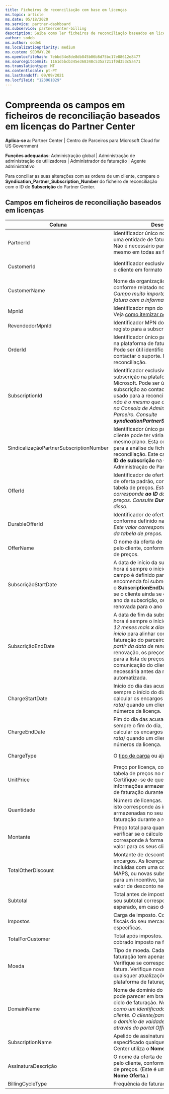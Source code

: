 ```yaml
---
title: Ficheiros de reconciliação com base em licenças
ms.topic: article
ms.date: 05/18/2020
ms.service: partner-dashboard
ms.subservice: partnercenter-billing
description: Saiba como ler ficheiros de reconciliação baseados em licenças no Partner Center. Este artigo explica o significado de cada campo no seu ficheiro de reconhecimento baseado na licença.
author: sodeb
ms.author: sodeb
ms.localizationpriority: medium
ms.custom: SEOMAY.20
ms.openlocfilehash: 7ebbd34e8de8db845b06b8d75bc17e88612e8477
ms.sourcegitcommit: 1161d5bcb345e368348c535a7211f0d353c5a471
ms.translationtype: MT
ms.contentlocale: pt-PT
ms.lasthandoff: 09/09/2021
ms.locfileid: "123961029"
---
```

# <a name="understand-the-fields-in-partner-center-license-based-reconciliation-files"></a>Compreenda os campos em ficheiros de reconciliação baseados em licenças do Partner Center

**Aplica-se a**: Partner Center | Centro de Parceiros para Microsoft Cloud for US Government

**Funções adequadas**: Administração global | Administração de administração de utilizadores | Administrador de faturação | Agente administrativo

Para conciliar as suas alterações com as ordens de um cliente, compare o **Syndication_Partner_Subscription_Number** do ficheiro de reconciliação com o ID de **Subscrição** do Partner Center.

## <a name="fields-in-license-based-reconciliation-files"></a>Campos em ficheiros de reconciliação baseados em licenças

| Coluna | Descrição | Valor da amostra |
| ------ | ----------- | ------------ |
| PartnerId | Identificador único no formato GUID para uma entidade de faturação específica. Não é necessário para a reconciliação. O mesmo em todas as filas. | *8ddd03642-test-test-test-test-46b58d356b4e* |
| CustomerId | Identificador exclusivo da Microsoft para o cliente em formato GUID. | *12ABCD34-001A-BCD2-987C-3210ABCD5678* |
| CustomerName | Nome da organização do cliente, conforme relatado no Partner Center. *Campo muito importante para conciliar a fatura com a informação do seu sistema.* | *Testar cliente A* |
| MpnId | Identificador mpn do parceiro da CSP. Veja [como itemizar por parceiro.](use-the-reconciliation-files.md#itemize-reconciliation-files-by-partner) | *4390934* |
| RevendedorMpnId | Identificador MPN do revendedor de registo para a subscrição.  |
| OrderId | Identificador único para uma encomenda na plataforma de faturação da Microsoft. Pode ser útil identificar a ordem ao contactar o suporte. Não é usado para a reconciliação. | *566890604832738111* |
| SubscriptionId | Identificador exclusivo para uma subscrição na plataforma de faturação da Microsoft. Pode ser útil identificar a subscrição ao contactar o suporte. Não é usado para a reconciliação. *Este valor não é o mesmo que o **ID de subscrição** na Consola de Administração do Parceiro. Consulte **syndicationPartnerSubscriptionNumber.*** | *usCBMgAAAAAAAIAIA* |
| SindicalizaçãoPartnerSubscriptionNumber | Identificador único para assinaturas. Um cliente pode ter várias subscrições para o mesmo plano. Esta coluna é importante para a análise de ficheiros de reconciliação. Este campo mapeia para o **ID de subscrição** na Consola de Administração de Parceiros. | *fb977ab5-test-test-test-test-24c8d9591708* |
| OfferId | Identificador de oferta única. Identificador de oferta padrão, conforme definido na tabela de preços. *Este valor não corresponde **ao ID** da Oferta da tabela de preços. Consulte **DurableOfferID** em vez disso.* | *FE616D64-E9A8-40EF-843F-152E9BB3D1* |
| DurableOfferId | Identificador de oferta durável único, conforme definido na tabela de preços. *Este valor corresponde ao **ID** da Oferta da tabela de preços.* | *1017D7F3-6D7F-4BFA-BDD8-79BC8F104E0C* |
| OfferName | O nome da oferta de serviço adquirida pelo cliente, conforme definido na tabela de preços. | *Microsoft Office 365 (Plano E3)* |
| SubscriçãoStartDate | A data de início da subscrição na UTC. A hora é sempre o início do dia, 00:00. Este campo é definido para o dia seguinte à encomenda foi submetida. Utilizado com o **SubscriptionEndDate** para determinar: se o cliente ainda se encontra no primeiro ano da subscrição, ou se a subscrição foi renovada para o ano seguinte. | *2/1/2019 0:00* |
| SubscriçãoEndDate | A data de fim da subscrição na UTC. A hora é sempre o início do dia, 00:00. *Ou 12 meses mais **x** dias após a data de início* para alinhar com a data de faturação do parceiro ou *12 meses a partir da data de renovação*. Na renovação, os preços são atualizados para a lista de preços em vigor. A comunicação do cliente pode ser necessária antes da renovação automatizada. | *2/1/2019 0:00* |
| ChargeStartDate | Início do dia das acusações. A hora é sempre o início do dia, 00:00. Usado para calcular os encargos diários *(custos pro rata)* quando um cliente muda os números da licença. | *2/1/2019 0:00* |
| ChargeEndDate | Fim do dia das acusações. A hora é sempre o fim do dia, 23:59. Usado para calcular os encargos diários *(custos pro rata)* quando um cliente muda os números da licença. | *2/28/2019 23:59* |
| ChargeType | O [tipo de carga](recon-file-charge-types.md) ou ajuste. | Consulte [os tipos de carga.](recon-file-charge-types.md) |
| UnitPrice | Preço por licença, conforme publicado na tabela de preços no momento da compra. Certifique-se de que isto corresponde às informações armazenadas no seu sistema de faturação durante a reconciliação. | *6.82* |
| Quantidade | Número de licenças. Certifique-se de que isto corresponde às informações armazenadas no seu sistema de faturação durante a reconciliação. | *2* |
| Montante | Preço total para quantidade. Usado para verificar se o cálculo da quantidade corresponde à forma como calcula este valor para os seus clientes. | *13.32* |
| TotalOtherDiscount | Montante de desconto aplicado a estes encargos. As licenças de produtos incluídas com uma competência ou MAPS, ou novas subscrições elegíveis para um incentivo, também conterão um valor de desconto nesta coluna. | *2.32* |
| Subtotal | Total antes de impostos. Verifique se o seu subtotal corresponde ao total esperado, em caso de desconto. | *11* |
| Impostos | Carga de imposto. Com base nas regras fiscais do seu mercado e circunstâncias específicas. | *0* |
| TotalForCustomer | Total após impostos. Verifica se é cobrado imposto na fatura. | *11* |
| Moeda | Tipo de moeda. Cada entidade de faturação tem apenas uma moeda. Verifique se corresponde à sua primeira fatura. Verifique novamente depois de quaisquer atualizações importantes da plataforma de faturação. | *EUR* |
| DomainName | Nome de domínio do cliente. Este campo pode parecer em branco até ao segundo ciclo de faturação. *Não utilize este campo como um identificador único para o cliente. O cliente/parceiro pode atualizar o domínio de vaidade ou predefinição através do portal Office 365.* | *example.onmicrosoft.com* |
| SubscriptionName | Apelido de assinatura. Se não for especificado qualquer apelido, o Partner Center utiliza o **Nome de Oferta**. | *PROJETO ONLINE* |
| AssinaturaDescrição | O nome da oferta de serviço adquirida pelo cliente, conforme definido na tabela de preços. (Este é um campo idêntico ao **Nome Oferta**.) | *PROJETO PREMIUM ONLINE SEM CLIENTE DO PROJETO* |
| BillingCycleType | Frequência de faturação única.| *Mensalmente* |
